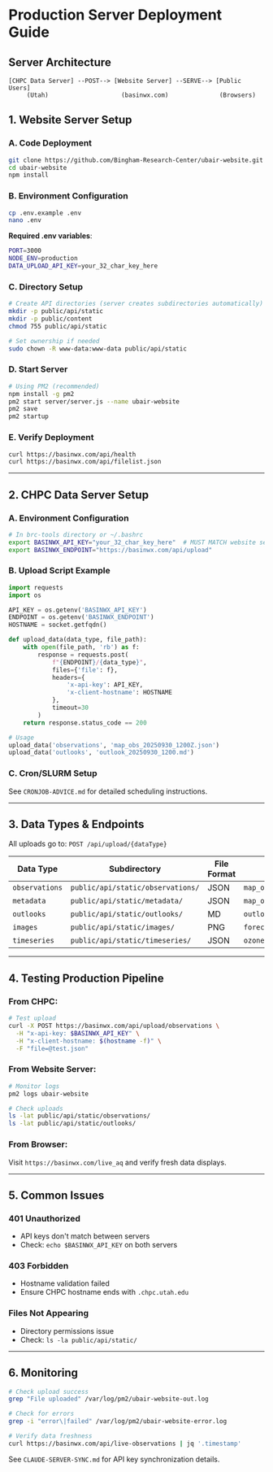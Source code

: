# Production Server Deployment Guide

## Server Architecture

```
[CHPC Data Server] --POST--> [Website Server] --SERVE--> [Public Users]
     (Utah)                    (basinwx.com)              (Browsers)
```

## 1. Website Server Setup

### A. Code Deployment
```bash
git clone https://github.com/Bingham-Research-Center/ubair-website.git
cd ubair-website
npm install
```

### B. Environment Configuration
```bash
cp .env.example .env
nano .env
```

**Required .env variables**:
```bash
PORT=3000
NODE_ENV=production
DATA_UPLOAD_API_KEY=your_32_char_key_here
```

### C. Directory Setup
```bash
# Create API directories (server creates subdirectories automatically)
mkdir -p public/api/static
mkdir -p public/content
chmod 755 public/api/static

# Set ownership if needed
sudo chown -R www-data:www-data public/api/static
```

### D. Start Server
```bash
# Using PM2 (recommended)
npm install -g pm2
pm2 start server/server.js --name ubair-website
pm2 save
pm2 startup
```

### E. Verify Deployment
```bash
curl https://basinwx.com/api/health
curl https://basinwx.com/api/filelist.json
```

---

## 2. CHPC Data Server Setup

### A. Environment Configuration
```bash
# In brc-tools directory or ~/.bashrc
export BASINWX_API_KEY="your_32_char_key_here"  # MUST MATCH website server
export BASINWX_ENDPOINT="https://basinwx.com/api/upload"
```

### B. Upload Script Example
```python
import requests
import os

API_KEY = os.getenv('BASINWX_API_KEY')
ENDPOINT = os.getenv('BASINWX_ENDPOINT')
HOSTNAME = socket.getfqdn()

def upload_data(data_type, file_path):
    with open(file_path, 'rb') as f:
        response = requests.post(
            f"{ENDPOINT}/{data_type}",
            files={'file': f},
            headers={
                'x-api-key': API_KEY,
                'x-client-hostname': HOSTNAME
            },
            timeout=30
        )
    return response.status_code == 200

# Usage
upload_data('observations', 'map_obs_20250930_1200Z.json')
upload_data('outlooks', 'outlook_20250930_1200.md')
```

### C. Cron/SLURM Setup
See `CRONJOB-ADVICE.md` for detailed scheduling instructions.

---

## 3. Data Types & Endpoints

All uploads go to: `POST /api/upload/{dataType}`

| Data Type | Subdirectory | File Format | Example |
|-----------|--------------|-------------|---------|
| `observations` | `public/api/static/observations/` | JSON | `map_obs_20250930_1200Z.json` |
| `metadata` | `public/api/static/metadata/` | JSON | `map_obs_meta_20250930_1200Z.json` |
| `outlooks` | `public/api/static/outlooks/` | MD | `outlook_20250930_1200.md` |
| `images` | `public/api/static/images/` | PNG | `forecast_20250930.png` |
| `timeseries` | `public/api/static/timeseries/` | JSON | `ozone_ts_20250930.json` |

---

## 4. Testing Production Pipeline

### From CHPC:
```bash
# Test upload
curl -X POST https://basinwx.com/api/upload/observations \
  -H "x-api-key: $BASINWX_API_KEY" \
  -H "x-client-hostname: $(hostname -f)" \
  -F "file=@test.json"
```

### From Website Server:
```bash
# Monitor logs
pm2 logs ubair-website

# Check uploads
ls -lat public/api/static/observations/
ls -lat public/api/static/outlooks/
```

### From Browser:
Visit `https://basinwx.com/live_aq` and verify fresh data displays.

---

## 5. Common Issues

### 401 Unauthorized
- API keys don't match between servers
- Check: `echo $BASINWX_API_KEY` on both servers

### 403 Forbidden
- Hostname validation failed
- Ensure CHPC hostname ends with `.chpc.utah.edu`

### Files Not Appearing
- Directory permissions issue
- Check: `ls -la public/api/static/`

---

## 6. Monitoring

```bash
# Check upload success
grep "File uploaded" /var/log/pm2/ubair-website-out.log

# Check for errors
grep -i "error\|failed" /var/log/pm2/ubair-website-error.log

# Verify data freshness
curl https://basinwx.com/api/live-observations | jq '.timestamp'
```

See `CLAUDE-SERVER-SYNC.md` for API key synchronization details.
